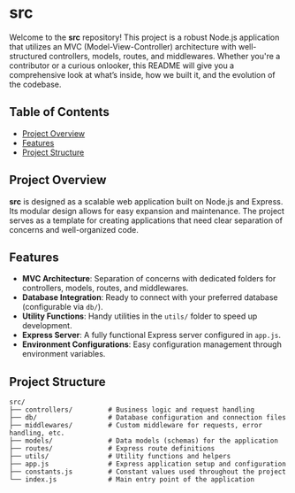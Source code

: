 # src

Welcome to the **src** repository! This project is a robust Node.js application that utilizes an MVC (Model-View-Controller) architecture with well-structured controllers, models, routes, and middlewares. Whether you're a contributor or a curious onlooker, this README will give you a comprehensive look at what’s inside, how we built it, and the evolution of the codebase.

## Table of Contents

- [Project Overview](#project-overview)
- [Features](#features)
- [Project Structure](#project-structure)



## Project Overview

**src** is designed as a scalable web application built on Node.js and Express. Its modular design allows for easy expansion and maintenance. The project serves as a template for creating applications that need clear separation of concerns and well-organized code.

## Features

- **MVC Architecture**: Separation of concerns with dedicated folders for controllers, models, routes, and middlewares.
- **Database Integration**: Ready to connect with your preferred database (configurable via `db/`).
- **Utility Functions**: Handy utilities in the `utils/` folder to speed up development.
- **Express Server**: A fully functional Express server configured in `app.js`.
- **Environment Configurations**: Easy configuration management through environment variables.

## Project Structure

```plaintext
src/
├── controllers/         # Business logic and request handling
├── db/                  # Database configuration and connection files
├── middlewares/         # Custom middleware for requests, error handling, etc.
├── models/              # Data models (schemas) for the application
├── routes/              # Express route definitions
├── utils/               # Utility functions and helpers
├── app.js               # Express application setup and configuration
├── constants.js         # Constant values used throughout the project
└── index.js             # Main entry point of the application
